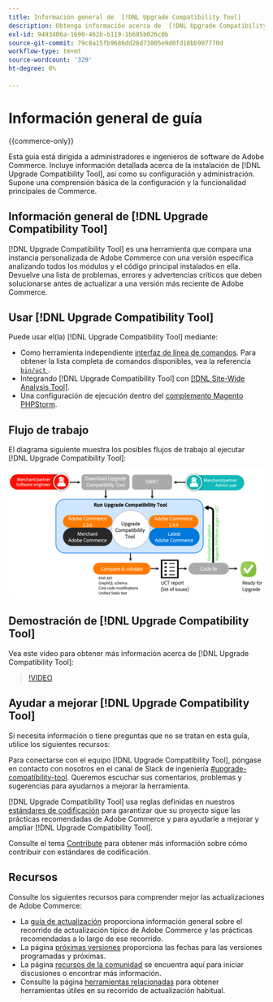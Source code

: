 ```yaml
---
title: Información general de  [!DNL Upgrade Compatibility Tool]
description: Obtenga información acerca de  [!DNL Upgrade Compatibility Tool]  y cómo puede ayudarle con su proyecto de Adobe Commerce.
exl-id: 9493406a-1690-462b-b119-1b685b026c0b
source-git-commit: 79c8a15fb9686dd26d73805e9d0fd18bb987770d
workflow-type: tm+mt
source-wordcount: '329'
ht-degree: 0%

---
```


# Información general de guía

{{commerce-only}}

Esta guía está dirigida a administradores e ingenieros de software de Adobe Commerce. Incluye información detallada acerca de la instalación de [!DNL Upgrade Compatibility Tool], así como su configuración y administración. Supone una comprensión básica de la configuración y la funcionalidad principales de Commerce.

## Información general de [!DNL Upgrade Compatibility Tool]

[!DNL Upgrade Compatibility Tool] es una herramienta que compara una instancia personalizada de Adobe Commerce con una versión específica analizando todos los módulos y el código principal instalados en ella. Devuelve una lista de problemas, errores y advertencias críticos que deben solucionarse antes de actualizar a una versión más reciente de Adobe Commerce.

## Usar [!DNL Upgrade Compatibility Tool]

Puede usar el(la) [!DNL Upgrade Compatibility Tool] mediante:

- Como herramienta independiente [interfaz de línea de comandos](../upgrade-compatibility-tool/run.md). Para obtener la lista completa de comandos disponibles, vea la referencia [`bin/uct` ](../../tools/reference/uct.md).
- Integrando [!DNL Upgrade Compatibility Tool] con [[!DNL Site-Wide Analysis Tool]](../upgrade-compatibility-tool/integrate-analysis-tool.md).
- Una configuración de ejecución dentro del [complemento Magento PHPStorm](../upgrade-compatibility-tool/run-configuration-phpstorm-plugin.md).

## Flujo de trabajo

El diagrama siguiente muestra los posibles flujos de trabajo al ejecutar [!DNL Upgrade Compatibility Tool]:

![[!DNL Upgrade Compatibility Tool] diagrama](../../assets/upgrade-guide/uct-diagram-v5.png)

## Demostración de [!DNL Upgrade Compatibility Tool]

Vea este vídeo para obtener más información acerca de [!DNL Upgrade Compatibility Tool]:

>[!VIDEO](https://video.tv.adobe.com/v/341245?quality=12)

## Ayudar a mejorar [!DNL Upgrade Compatibility Tool]

Si necesita información o tiene preguntas que no se tratan en esta guía, utilice los siguientes recursos:

Para conectarse con el equipo [!DNL Upgrade Compatibility Tool], póngase en contacto con nosotros en el canal de Slack de ingeniería [#upgrade-compatibility-tool](https://magentocommeng.slack.com/archives/C019Y143U9F). Queremos escuchar sus comentarios, problemas y sugerencias para ayudarnos a mejorar la herramienta.

[!DNL Upgrade Compatibility Tool] usa reglas definidas en nuestros [estándares de codificación](https://developer.adobe.com/commerce/php/coding-standards/) para garantizar que su proyecto sigue las prácticas recomendadas de Adobe Commerce y para ayudarle a mejorar y ampliar [!DNL Upgrade Compatibility Tool].

Consulte el tema [Contribute](https://developer.adobe.com/commerce/php/coding-standards/contributing/) para obtener más información sobre cómo contribuir con estándares de codificación.

## Recursos

Consulte los siguientes recursos para comprender mejor las actualizaciones de Adobe Commerce:

- La [guía de actualización](../overview.md) proporciona información general sobre el recorrido de actualización típico de Adobe Commerce y las prácticas recomendadas a lo largo de ese recorrido.
- La página [próximas versiones](https://experienceleague.adobe.com/en/docs/commerce-operations/release/planning/schedule) proporciona las fechas para las versiones programadas y próximas.
- La página [recursos de la comunidad](https://developer.adobe.com/commerce/contributor/community/) se encuentra aquí para iniciar discusiones o encontrar más información.
- Consulte la página [herramientas relacionadas](../upgrade-compatibility-tool/related-tools.md) para obtener herramientas útiles en su recorrido de actualización habitual.
